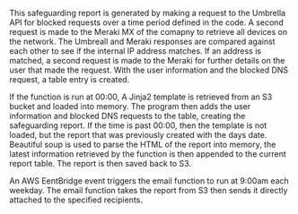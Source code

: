 This safeguarding report is generated by making a request to the Umbrella API for blocked requests over a time period defined in the code.
A second request is made to the Meraki MX of the comapny to retrieve all devices on the network.
The Umbreall and Meraki responses are compared against each other to see if the internal IP address matches.
If an address is matched, a second request is made to the Meraki for further details on the user that made the request.
With the user information and the blocked DNS request, a table entry is created.

If the function is run at 00:00, A Jinja2 template is retrieved from an S3 bucket and loaded into memory. The program then adds the user information and blocked DNS 
requests to the table, creating the safeguarding report.
If the time is past 00:00, then the template is not loaded, but the report that was previously created with the days date.
Beautiful soup is used to parse the HTML of the report into memory, the latest information retrieved by the function is then appended to the current report table.
The report is then saved back to S3.

An AWS EentBridge event triggers the email function to run at 9:00am each weekday.
The email function takes the report from S3 then sends it directly attached to the specified recipients.